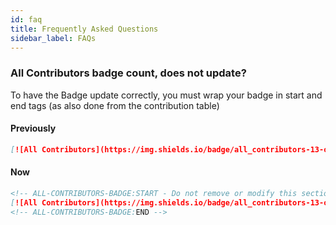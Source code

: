 ```yaml
---
id: faq
title: Frequently Asked Questions
sidebar_label: FAQs
---
```


### All Contributors badge count, does not update?

To have the Badge update correctly, you must wrap your badge in start and end tags (as also done from the contribution table)

#### Previously

```markdown
[![All Contributors](https://img.shields.io/badge/all_contributors-13-orange.svg?style=flat-square)](#contributors)
```

#### Now

```markdown
<!-- ALL-CONTRIBUTORS-BADGE:START - Do not remove or modify this section -->
[![All Contributors](https://img.shields.io/badge/all_contributors-13-orange.svg?style=flat-square)](#contributors)
<!-- ALL-CONTRIBUTORS-BADGE:END --> 
```
